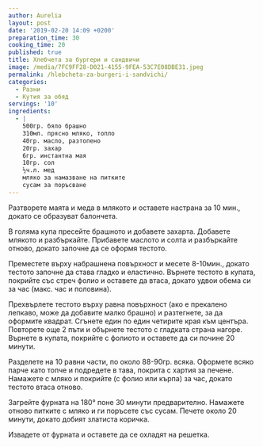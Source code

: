 ```yaml
---
author: Aurelia
layout: post
date: '2019-02-20 14:09 +0200'
preparation_time: 30
cooking_time: 20
published: true
title: Хлебчета за бургери и сандвичи
image: /media/7FC9FF28-D021-4155-9FEA-53C7E08DBE31.jpeg
permalink: /hlebcheta-za-burgeri-i-sandvichi/
categories:
  - Разни
  - Кутия за обяд
servings: '10'
ingredients:
  - |
    500гр. бяло брашно
    310мл. прясно мляко, топло
    40гр. масло, разтопено
    20гр. захар
    6гр. инстантна мая
    10гр. сол
    ½ч.л. мед
    мляко за намазване на питките
    сусам за поръсване
---
```

Разтворете маята и меда в млякото и оставете настрана за 10 мин., докато се образуват балончета. 

В голяма купа пресейте брашното и добавете захарта. Добавете млякото и разбъркайте. Прибавете маслото и солта и разбъркайте отново, докато започне да се оформя тестото. 

Преместете върху набрашнена повърхност и месете 8-10мин., докато тестото започне да става гладко и еластично.
Върнете тестото в купата, покрийте със стреч фолио и оставете да втаса, докато удвои обема си за час (макс. час и половина).

Прехвърлете тестото върху равна повърхност (ако е прекалено лепкаво, може да добавите малко брашно) и разтегнете, за да оформите квадрат. Сгънете един по един четирите края към центъра. Повторете още 2 пъти и обърнете тестото с гладката страна нагоре. Върнете в купата, покрийте с фолиото и оставете да си почине 20 минути. 

Разделете на 10 равни части, по около 88-90гр. всяка. Оформете всяко парче като топче и подредете в тава, покрита с хартия за печене. 
Намажете с мляко и покрийте (с фолио или кърпа) за час, докато тестото втаса отново.

Загрейте фурната на 180° поне 30 минути предварително.
Намажете отново питките с мляко и ги поръсете със сусам. Печете около 20 минути, докато добият златиста коричка. 

Извадете от фурната и оставете да се охладят на решетка.
